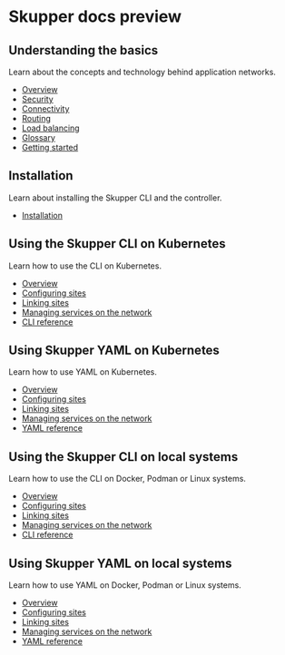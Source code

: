 # Skupper docs preview

## Understanding the basics
Learn about the concepts and technology behind application networks.

* [Overview][overview]
* [Security][security]
* [Connectivity][connectivity]
* [Routing][routing]
* [Load balancing][load-balancing]
* [Glossary][glossary]
* [Getting started][getting-started]


## Installation

Learn about installing the Skupper CLI and the controller.

* [Installation][install]


## Using the Skupper CLI on Kubernetes

Learn how to use the CLI on Kubernetes.

* [Overview](./kube-cli/index.html)
* [Configuring sites](./kube-cli/site-configuration.html)
* [Linking sites](./kube-cli/site-linking.html)
* [Managing services on the network](./kube-cli/service-exposure.html)
* [CLI reference][cli-ref]

## Using Skupper YAML on Kubernetes

Learn how to use YAML on Kubernetes.

* [Overview](./kube-yaml/index.html)
* [Configuring sites](./kube-yaml/site-configuration.html)
* [Linking sites](./kube-yaml/site-linking.html)
* [Managing services on the network](./kube-yaml/service-exposure.html)
* [YAML reference][yaml-ref]


## Using the Skupper CLI on local systems

Learn how to use the CLI on Docker, Podman or Linux systems.

* [Overview](./system-cli/index.html)
* [Configuring sites](./system-cli/site-configuration.html)
* [Linking sites](./system-cli/site-linking.html)
* [Managing services on the network](./system-cli/service-exposure.html)
* [CLI reference][cli-ref]

## Using Skupper YAML on local systems

Learn how to use YAML on Docker, Podman or Linux systems.

* [Overview](./system-yaml/index.html)
* [Configuring sites](./system-yaml/site-configuration.html)
* [Linking sites](./system-yaml/site-linking.html)
* [Managing services on the network](./system-yaml/service-exposure.html)
* [YAML reference][yaml-ref]





[overview]: ./overview/index.html
[security]: ./overview/security.html
[connectivity]: ./overview/connectivity.html
[routing]: ./overview/routing.html
[load-balancing]: ./overview/load-balancing.html
[glossary]: https://skupperproject.github.io/refdog/concepts/overview.html
[getting-started]: https://skupper.io/start/index.html


[cli-ref]: https://skupperproject.github.io/refdog/commands/index.html
[yaml-ref]: https://skupperproject.github.io/refdog/resources/index.html
[install]: ./install/index.html